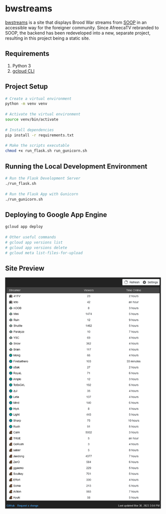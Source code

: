 # bwstreams

[bwstreams](https://bwstreams.appspot.com/) is a site that displays Brood War streams from [SOOP](https://www.sooplive.co.kr/) in an accessible way for the foreigner community. Since AfreecaTV rebranded to SOOP, the backend has been redeveloped into a new, separate project, resulting in this project being a static site.

## Requirements

1. Python 3
2. [gcloud CLI](https://cloud.google.com/sdk/docs/install)

## Project Setup

```sh
# Create a virtual environment
python -m venv venv

# Activate the virtual environment
source venv/bin/activate

# Install dependencies
pip install -r requirements.txt

# Make the scripts executable
chmod +x run_flask.sh run_gunicorn.sh
```

## Running the Local Development Environment

```sh
# Run the Flask Development Server
./run_flask.sh

# Run the Flask App with Gunicorn
./run_gunicorn.sh
```

## Deploying to Google App Engine

```sh
gcloud app deploy

# Other useful commands
# gcloud app versions list
# gcloud app versions delete
# gcloud meta list-files-for-upload
```

## Site Preview

[<img src="demo.png">](demo.png)
